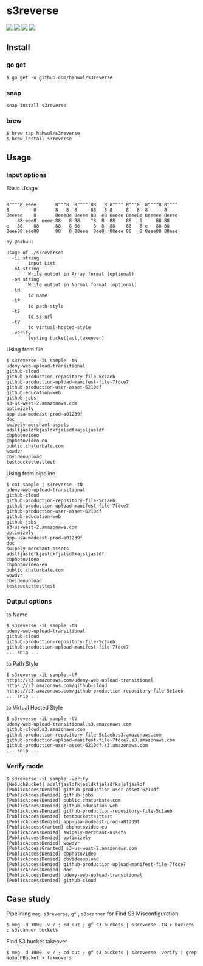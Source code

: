 # s3reverse

<img src="https://img.shields.io/github/languages/top/hahwul/s3reverse"> <img src="https://api.codacy.com/project/badge/Grade/41ad2fa60442493299e97e782916fe23"> <img src="https://img.shields.io/github/license/hahwul/s3reverse.svg"> <a href="https://twitter.com/intent/follow?screen_name=hahwul"><img src="https://img.shields.io/twitter/follow/hahwul?style=flat-square"></a>

## Install
### go get 
```cassandraql
$ go get -u github.com/hahwul/s3reverse
```
### snap
```
snap install s3reverse
```
### brew
```
$ brew tap hahwul/s3reverse
$ brew install s3reverse
```


## Usage
### Input options
Basic Usage
```cassandraql

8""""8 eeee       8"""8  8"""" 88   8 8"""" 8"""8  8""""8 8""""
8         8       8   8  8     88   8 8     8   8  8      8
8eeeee    8       8eee8e 8eeee 88  e8 8eeee 8eee8e 8eeeee 8eeee
    88 eee8  eeee 88   8 88    "8  8  88    88   8     88 88
e   88    88      88   8 88     8  8  88    88   8 e   88 88
8eee88 eee88      88   8 88eee  8ee8  88eee 88   8 8eee88 88eee

by @hahwul

Usage of ./s3reverse:
  -iL string
    	input List
  -oA string
    	Write output in Array format (optional)
  -oN string
    	Write output in Normal format (optional)
  -tN
    	to name
  -tP
    	to path-style
  -tS
    	to s3 url
  -tV
    	to virtual-hosted-style
  -verify
    	testing bucket(acl,takeover)
```
Using from file
```cassandraql
$ s3reverse -iL sample -tN
udemy-web-upload-transitional
github-cloud
github-production-repository-file-5c1aeb
github-production-upload-manifest-file-7fdce7
github-production-user-asset-6210df
github-education-web
github-jobs
s3-us-west-2.amazonaws.com
optimizely
app-usa-modeast-prod-a01239f
doc
swipely-merchant-assets
adslfjasldfkjasldkfjalsdfkajsljasldf
cbphotovideo
cbphotovideo-eu
public.chaturbate.com
wowdvr
cbvideoupload
testbuckettesttest
```
Using from pipeline
```cassandraql
$ cat sample | s3reverse -tN
udemy-web-upload-transitional
github-cloud
github-production-repository-file-5c1aeb
github-production-upload-manifest-file-7fdce7
github-production-user-asset-6210df
github-education-web
github-jobs
s3-us-west-2.amazonaws.com
optimizely
app-usa-modeast-prod-a01239f
doc
swipely-merchant-assets
adslfjasldfkjasldkfjalsdfkajsljasldf
cbphotovideo
cbphotovideo-eu
public.chaturbate.com
wowdvr
cbvideoupload
testbuckettesttest
```

### Output options
to Name
```cassandraql
$ s3reverse -iL sample -tN
udemy-web-upload-transitional
github-cloud
github-production-repository-file-5c1aeb
github-production-upload-manifest-file-7fdce7
... snip ...
```
to Path Style
```cassandraql
$ s3reverse -iL sample -tP
https://s3.amazonaws.com/udemy-web-upload-transitional
https://s3.amazonaws.com/github-cloud
https://s3.amazonaws.com/github-production-repository-file-5c1aeb
... snip ...
```
to Virtual Hosted Style
```cassandraql
$ s3reverse -iL sample -tV
udemy-web-upload-transitional.s3.amazonaws.com
github-cloud.s3.amazonaws.com
github-production-repository-file-5c1aeb.s3.amazonaws.com
github-production-upload-manifest-file-7fdce7.s3.amazonaws.com
github-production-user-asset-6210df.s3.amazonaws.com
... snip ...
```

### Verify mode
```cassandraql
$ s3reverse -iL sample -verify
[NoSuchBucket] adslfjasldfkjasldkfjalsdfkajsljasldf
[PublicAccessDenied] github-production-user-asset-6210df
[PublicAccessDenied] github-jobs
[PublicAccessDenied] public.chaturbate.com
[PublicAccessDenied] github-education-web
[PublicAccessDenied] github-production-repository-file-5c1aeb
[PublicAccessDenied] testbuckettesttest
[PublicAccessDenied] app-usa-modeast-prod-a01239f
[PublicAccessGranted] cbphotovideo-eu
[PublicAccessDenied] swipely-merchant-assets
[PublicAccessDenied] optimizely
[PublicAccessDenied] wowdvr
[PublicAccessGranted] s3-us-west-2.amazonaws.com
[PublicAccessDenied] cbphotovideo
[PublicAccessDenied] cbvideoupload
[PublicAccessDenied] github-production-upload-manifest-file-7fdce7
[PublicAccessDenied] doc
[PublicAccessDenied] udemy-web-upload-transitional
[PublicAccessDenied] github-cloud
```

## Case study
Pipelining `meg`, `s3reverse`, `gf` , `s3scanner` for Find S3 Misconfiguration.
```cassandraql
$ meg -d 1000 -v / ; cd out ; gf s3-buckets | s3reverse -tN > buckets ; s3scanner buckets
```

Find S3 bucket takeover
```cassandraql
$ meg -d 1000 -v / ; cd out ; gf s3-buckets | s3reverse -verify | grep NoSuchBucket > takeovers
```
